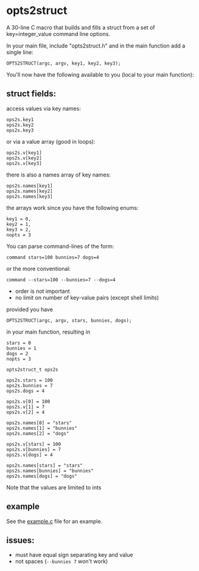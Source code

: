 opts2struct
===========

A 30-line C macro that builds and fills a struct from a set of key=integer_value command line options.


In your main file, include "opts2struct.h" and in the main function add a single line:

    OPTS2STRUCT(argc, argv, key1, key2, key3);

You'll now have the following available to you (local to your main function):


struct fields:
--------------

access values via key names:

    ops2s.key1
    ops2s.key2
    ops2s.key3

or via a value array (good in loops):

    ops2s.v[key1]
    ops2s.v[key2]
    ops2s.v[key3]

there is also a names array of key names:

    ops2s.names[key1]
    ops2s.names[key2]
    ops2s.names[key3]

the arrays work since you have the following enums:

    key1 = 0,
    key2 = 1,
    key3 = 2,
    nopts = 3

You can parse command-lines of the form:

    command stars=100 bunnies=7 dogs=4

or the more conventional:

    command --stars=100 --bunnies=7 --dogs=4

- order is not important
- no limit on number of key-value pairs (except shell limits)

provided you have 

    OPTS2STRUCT(argc, argv, stars, bunnies, dogs);

in your main function, resulting in

    stars = 0
    bunnies = 1
    dogs = 2
    nopts = 3
    
    opts2struct_t ops2s
    
    ops2s.stars = 100
    ops2s.bunnies = 7
    ops2s.dogs = 4
    
    ops2s.v[0] = 100
    ops2s.v[1] = 7
    ops2s.v[2] = 4
    
    ops2s.names[0] = "stars"
    ops2s.names[1] = "bunnies"
    ops2s.names[2] = "dogs"
    
    ops2s.v[stars] = 100
    ops2s.v[bunnies] = 7
    ops2s.v[dogs] = 4
    
    ops2s.names[stars] = "stars"
    ops2s.names[bunnies] = "bunnies"
    ops2s.names[dogs] = "dogs"
  

Note that the values are limited to ints

example
------
See the [example.c](https://github.com/bdsinger/opts2struct/blob/master/example.c) file for an example.

issues:
------
- must have equal sign separating key and value
- not spaces (`--bunnies 7` won't work)

